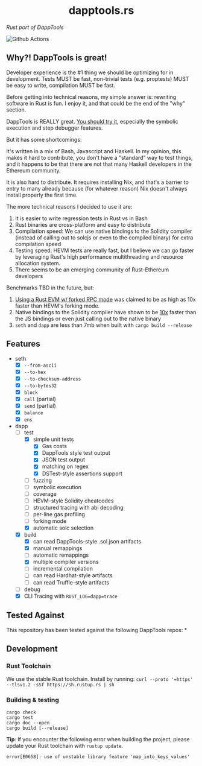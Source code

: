 # <h1 align="center"> dapptools.rs </h1>

*Rust port of DappTools*

![Github Actions](https://github.com/gakonst/dapptools-rs/workflows/Tests/badge.svg)

## Why?! DappTools is great!

Developer experience is the #1 thing we should be optimizing for in development. Tests MUST be fast, non-trivial tests (e.g. proptests) 
MUST be easy to write, compilation MUST be fast.

Before getting into technical reasons, my simple answer is: rewriting software in Rust is fun. I enjoy it, and that could be the end of the "why" section.

DappTools is REALLY great. [You should try it](https://github.com/dapphub/dapptools/), especially the symbolic execution
and step debugger features.

But it has some shortcomings:

It's written in a mix of Bash, Javascript and Haskell. In my opinion, this makes it 
hard to contribute, you don't have a "standard" way to test things, and it happens to be
that there are not that many Haskell developers in the Ethereum community.

It is also hard to distribute. It requires installing Nix, and that's a barrier to entry
to many already because (for whatever reason) Nix doesn't always install properly the first time.

The more technical reasons I decided to use it are:
1. It is easier to write regression tests in Rust vs in Bash
1. Rust binaries are cross-platform and easy to distribute
1. Compilation speed: We can use native bindings to the Solidity compiler (instead of calling out to solcjs or even to the compiled binary) for extra compilation speed
1. Testing speed: HEVM tests are really fast, but I believe we can go faster by leveraging Rust's high performance multithreading and resource allocation system.
1. There seems to be an emerging community of Rust-Ethereum developers

Benchmarks TBD in the future, but:
1. [Using a Rust EVM w/ forked RPC mode](https://github.com/brockelmore/rust-cevm/#compevm-rust-ethereum-virtual-machine-implementation-designed-for-smart-contract-composability-testing) was claimed to be as high as 10x faster than HEVM's forking mode.
1. Native bindings to the Solidity compiler have shown to be [10x](https://forum.openzeppelin.com/t/a-faster-solidity-compiler-cli-in-rust/2546) faster than the JS bindings or even just calling out to the native binary
 1. `seth` and `dapp` are less than 7mb when built with `cargo build --release`

## Features

* seth
    * [x] `--from-ascii`
    * [x] `--to-hex`
    * [x] `--to-checksum-address`
    * [x] `--to-bytes32`
    * [x] `block`
    * [x] `call` (partial)
    * [x] `send` (partial)
    * [x] `balance`
    * [x] `ens`
* dapp
    * [ ] test
        * [x] simple unit tests
            * [x] Gas costs
            * [x] DappTools style test output
            * [x] JSON test output
            * [x] matching on regex
            * [x] DSTest-style assertions support
        * [ ] fuzzing
        * [ ] symbolic execution
        * [ ] coverage
        * [ ] HEVM-style Solidity cheatcodes
        * [ ] structured tracing with abi decoding
        * [ ] per-line gas profiling
        * [ ] forking mode
        * [x] automatic solc selection
    * [x] build
        * [x] can read DappTools-style .sol.json artifacts
        * [x] manual remappings
        * [ ] automatic remappings
        * [x] multiple compiler versions
        * [ ] incremental compilation
        * [ ] can read Hardhat-style artifacts
        * [ ] can read Truffle-style artifacts
    * [ ] debug
    * [x] CLI Tracing with `RUST_LOG=dapp=trace`

## Tested Against

This repository has been tested against the following DappTools repos:
*
## Development

### Rust Toolchain

We use the stable Rust toolchain. Install by running: `curl --proto '=https' --tlsv1.2 -sSf https://sh.rustup.rs | sh`

### Building & testing

```
cargo check
cargo test
cargo doc --open
cargo build [--release]
```
**Tip**: If you encounter the following error when building the project, please update your Rust toolchain with `rustup update`.

```
error[E0658]: use of unstable library feature 'map_into_keys_values'
```
